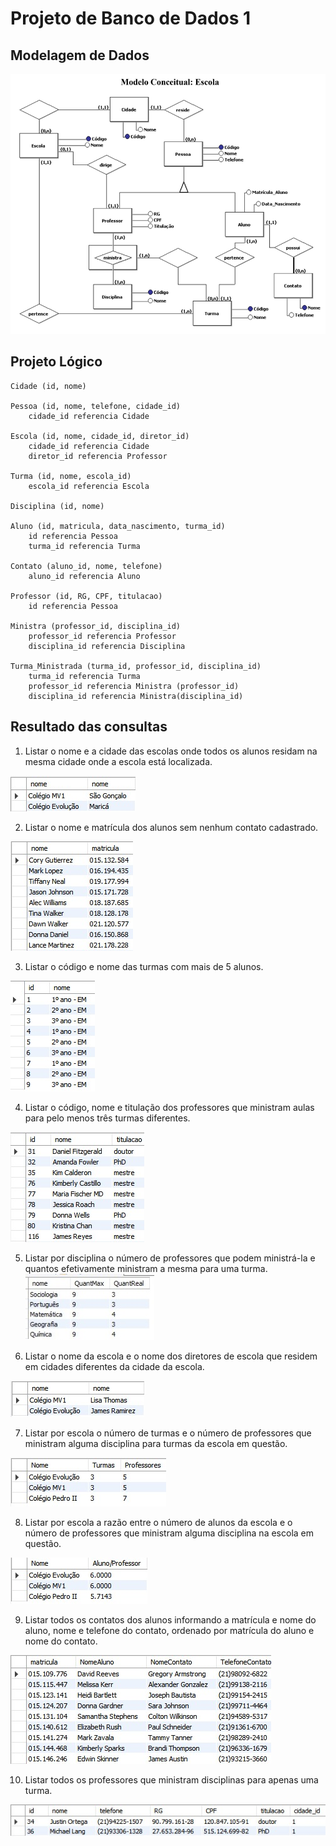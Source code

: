 # Projeto de Banco de Dados 1

## Modelagem de Dados

![modelo_conceitual](/images/modelagem.png)

## Projeto Lógico

  ```
  Cidade (id, nome)

  Pessoa (id, nome, telefone, cidade_id)
      cidade_id referencia Cidade

  Escola (id, nome, cidade_id, diretor_id)
      cidade_id referencia Cidade
      diretor_id referencia Professor

  Turma (id, nome, escola_id)
      escola_id referencia Escola

  Disciplina (id, nome)

  Aluno (id, matricula, data_nascimento, turma_id)
      id referencia Pessoa
      turma_id referencia Turma

  Contato (aluno_id, nome, telefone)
      aluno_id referencia Aluno

  Professor (id, RG, CPF, titulacao)
      id referencia Pessoa

  Ministra (professor_id, disciplina_id)
      professor_id referencia Professor
      disciplina_id referencia Disciplina

  Turma_Ministrada (turma_id, professor_id, disciplina_id)
      turma_id referencia Turma
      professor_id referencia Ministra (professor_id)
      disciplina_id referencia Ministra(disciplina_id)
```



## Resultado das consultas

1) Listar o nome e a cidade das escolas onde todos os alunos residam na mesma cidade onde a escola está localizada.

![questao1](/images/1.jpeg)


2) Listar o nome e matrícula dos alunos sem nenhum contato cadastrado.

![questao2](/images/2.jpeg)


3) Listar o código e nome das turmas com mais de 5 alunos.

![questao3](/images/3.jpeg)


4) Listar o código, nome e titulação dos professores que ministram aulas para pelo menos três turmas diferentes.

![questao4](/images/4.jpeg)


5) Listar por disciplina o número de professores que podem ministrá-la e quantos efetivamente ministram a mesma para uma turma.
![questao5](/images/5.jpeg)

6) Listar o nome da escola e o nome dos diretores de escola que residem em cidades diferentes da cidade da escola.

![questao6](/images/6.jpeg)


7) Listar por escola o número de turmas e o número de professores que ministram alguma disciplina para turmas da escola em questão.

![questao7](/images/7.jpeg)


8) Listar por escola a razão entre o número de alunos da escola e o número de professores que ministram alguma disciplina na escola em questão.

![questao8](/images/8.jpeg)


9) Listar todos os contatos dos alunos informando a matrícula e nome do aluno, nome e telefone do contato, ordenado por matrícula do aluno e nome do contato.

![questao9](/images/9.jpeg)


10) Listar todos os professores que ministram disciplinas para apenas uma turma.

![questao10](/images/10.jpeg)